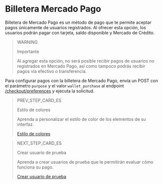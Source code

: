 # Billetera Mercado Pago

Billetera de Mercado Pago es un método de pago que te permite aceptar pagos únicamente de usuarios registrados. Al ofrecer esta opción, los usuarios podrán pagar con tarjeta, saldo disponible y Mercado de Crédito.

> WARNING
>
> Importante
>
> Al agregar esta opción, no será posible recibir pagos de usuarios no registrados en Mercado Pago, así como tampoco podrás recibir pagos vía efectivo o transferencia.

Para configurar pagos con la billetera de Mercado Pago, envía un POST con el parámetro `purpose` y el valor `wallet_purchase` al endpoint [/checkout/preferences](https://www.mercadopago[FAKER][URL][DOMAIN]/developers/es/reference/preferences/_checkout_preferences/post) y ejecuta la solicitud.

> PREV_STEP_CARD_ES
>
> Estilo de colores
>
> Aprenda a personalizar el estilo de color de los elementos de su interfaz. 
>
> [Estilo de colores](/developers/es/docs/checkout-pro/checkout-customization/user-interface/color-style)

> NEXT_STEP_CARD_ES
>
> Crear usuario de prueba 
>
> Aprenda a crear usuarios de prueba que le permitirán evaluar cómo funciona su pago. 
>
> [Crear usuario de prueba](/developers/es/docs/checkout-pro/integration-test/create-test-user)